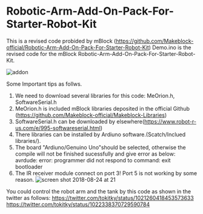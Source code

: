 # Robotic-Arm-Add-On-Pack-For-Starter-Robot-Kit
This is a revised code probided by mBlock (https://github.com/Makeblock-official/Robotic-Arm-Add-On-Pack-For-Starter-Robot-Kit)
Demo.ino is the revised code for the mBlock Robotic-Arm-Add-On-Pack-For-Starter-Robot-Kit.

![addon](https://user-images.githubusercontent.com/17135389/44613576-47ded200-a7e3-11e8-9bcb-e0652296236b.png)

Some Important tips as follws.
1. We need to download several libraries for this code: MeOrion.h, SoftwareSerial.h
2. MeOrion.h is included mBlock libraries deposited in the official Github (https://github.com/Makeblock-official/Makeblock-Libraries)
3. SoftwareSerial.h can be downloaded by elsewhere(https://www.robot-r-us.com/e/995-softwareserial.html)
4. There libraries can be installed by Ardiuno software.(Scatch/Inclued libraries/).
5. The board "Ardiuno/Genuino Uno"should be selected, otherwise the compile will not be finished sucessfully and give error as below:
    avrdude: error: programmer did not respond to command: exit bootloader
6. The IR receiver module connect on port 3! Port 5 is not working by some reason.
![screen shot 2018-08-24 at 21](https://user-images.githubusercontent.com/17135389/44613579-4e6d4980-a7e3-11e8-9d14-c8b751766185.png)

You could control the robot arm and the tank by this code as shown in the twitter as follows:
https://twitter.com/tokitky/status/1021260418453573633
https://twitter.com/tokitky/status/1022338370729590784

